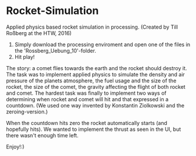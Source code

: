 # Rocket-Simulation
Applied physics based rocket simulation in processing. (Created by Till Roßberg at the HTW, 2016)

1. Simply download the processing enviroment and open one of the files in the 'Rossberg_Uebung_10'-folder.
2. Hit play!

The story: a comet flies towards the earth and the rocket should destroy it.
The task was to implement applied physics to simulate the density and air pressure of the planets atmosphere, 
the fuel usage and the size of the rocket, the size of the comet, the gravity affecting the flight of both 
rocket and comet. The hardest task was finally to implement two ways of determining when rocket and comet 
will hit and that expressed in a countdown. (We used one way invented by Konstantin Ziolkowski and the zeroing-version.)

When the countdown hits zero the rocket automatically starts (and hopefully hits). 
We wanted to implement the thrust as seen in the UI, but there wasn't enough time left.

Enjoy!:)
